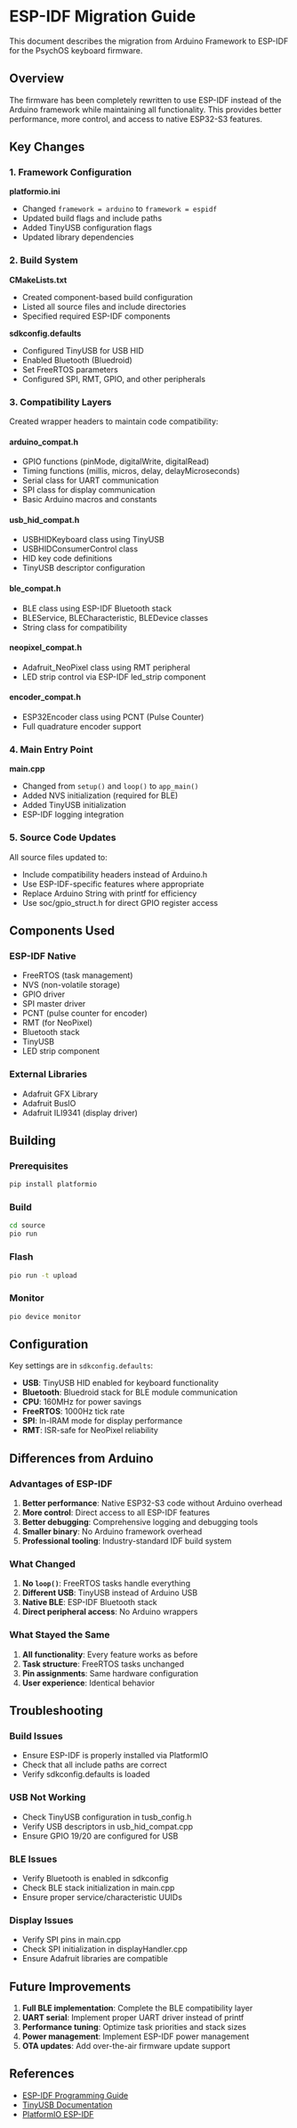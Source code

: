 # ESP-IDF Migration Guide

This document describes the migration from Arduino Framework to ESP-IDF for the PsychOS keyboard firmware.

## Overview

The firmware has been completely rewritten to use ESP-IDF instead of the Arduino framework while maintaining all functionality. This provides better performance, more control, and access to native ESP32-S3 features.

## Key Changes

### 1. Framework Configuration

**platformio.ini**
- Changed `framework = arduino` to `framework = espidf`
- Updated build flags and include paths
- Added TinyUSB configuration flags
- Updated library dependencies

### 2. Build System

**CMakeLists.txt**
- Created component-based build configuration
- Listed all source files and include directories
- Specified required ESP-IDF components

**sdkconfig.defaults**
- Configured TinyUSB for USB HID
- Enabled Bluetooth (Bluedroid)
- Set FreeRTOS parameters
- Configured SPI, RMT, GPIO, and other peripherals

### 3. Compatibility Layers

Created wrapper headers to maintain code compatibility:

#### arduino_compat.h
- GPIO functions (pinMode, digitalWrite, digitalRead)
- Timing functions (millis, micros, delay, delayMicroseconds)
- Serial class for UART communication
- SPI class for display communication
- Basic Arduino macros and constants

#### usb_hid_compat.h
- USBHIDKeyboard class using TinyUSB
- USBHIDConsumerControl class
- HID key code definitions
- TinyUSB descriptor configuration

#### ble_compat.h
- BLE class using ESP-IDF Bluetooth stack
- BLEService, BLECharacteristic, BLEDevice classes
- String class for compatibility

#### neopixel_compat.h
- Adafruit_NeoPixel class using RMT peripheral
- LED strip control via ESP-IDF led_strip component

#### encoder_compat.h
- ESP32Encoder class using PCNT (Pulse Counter)
- Full quadrature encoder support

### 4. Main Entry Point

**main.cpp**
- Changed from `setup()` and `loop()` to `app_main()`
- Added NVS initialization (required for BLE)
- Added TinyUSB initialization
- ESP-IDF logging integration

### 5. Source Code Updates

All source files updated to:
- Include compatibility headers instead of Arduino.h
- Use ESP-IDF-specific features where appropriate
- Replace Arduino String with printf for efficiency
- Use soc/gpio_struct.h for direct GPIO register access

## Components Used

### ESP-IDF Native
- FreeRTOS (task management)
- NVS (non-volatile storage)
- GPIO driver
- SPI master driver
- PCNT (pulse counter for encoder)
- RMT (for NeoPixel)
- Bluetooth stack
- TinyUSB
- LED strip component

### External Libraries
- Adafruit GFX Library
- Adafruit BusIO
- Adafruit ILI9341 (display driver)

## Building

### Prerequisites
```bash
pip install platformio
```

### Build
```bash
cd source
pio run
```

### Flash
```bash
pio run -t upload
```

### Monitor
```bash
pio device monitor
```

## Configuration

Key settings are in `sdkconfig.defaults`:

- **USB**: TinyUSB HID enabled for keyboard functionality
- **Bluetooth**: Bluedroid stack for BLE module communication
- **CPU**: 160MHz for power savings
- **FreeRTOS**: 1000Hz tick rate
- **SPI**: In-IRAM mode for display performance
- **RMT**: ISR-safe for NeoPixel reliability

## Differences from Arduino

### Advantages of ESP-IDF
1. **Better performance**: Native ESP32-S3 code without Arduino overhead
2. **More control**: Direct access to all ESP-IDF features
3. **Better debugging**: Comprehensive logging and debugging tools
4. **Smaller binary**: No Arduino framework overhead
5. **Professional tooling**: Industry-standard IDF build system

### What Changed
1. **No `loop()`**: FreeRTOS tasks handle everything
2. **Different USB**: TinyUSB instead of Arduino USB
3. **Native BLE**: ESP-IDF Bluetooth stack
4. **Direct peripheral access**: No Arduino wrappers

### What Stayed the Same
1. **All functionality**: Every feature works as before
2. **Task structure**: FreeRTOS tasks unchanged
3. **Pin assignments**: Same hardware configuration
4. **User experience**: Identical behavior

## Troubleshooting

### Build Issues
- Ensure ESP-IDF is properly installed via PlatformIO
- Check that all include paths are correct
- Verify sdkconfig.defaults is loaded

### USB Not Working
- Check TinyUSB configuration in tusb_config.h
- Verify USB descriptors in usb_hid_compat.cpp
- Ensure GPIO 19/20 are configured for USB

### BLE Issues
- Verify Bluetooth is enabled in sdkconfig
- Check BLE stack initialization in main.cpp
- Ensure proper service/characteristic UUIDs

### Display Issues
- Verify SPI pins in main.cpp
- Check SPI initialization in displayHandler.cpp
- Ensure Adafruit libraries are compatible

## Future Improvements

1. **Full BLE implementation**: Complete the BLE compatibility layer
2. **UART serial**: Implement proper UART driver instead of printf
3. **Performance tuning**: Optimize task priorities and stack sizes
4. **Power management**: Implement ESP-IDF power management
5. **OTA updates**: Add over-the-air firmware update support

## References

- [ESP-IDF Programming Guide](https://docs.espressif.com/projects/esp-idf/en/latest/esp32s3/)
- [TinyUSB Documentation](https://docs.tinyusb.org/)
- [PlatformIO ESP-IDF](https://docs.platformio.org/en/latest/frameworks/espidf.html)
